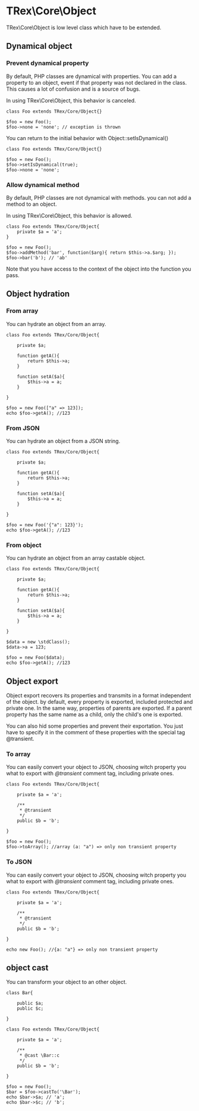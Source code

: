 # TRex\Core\Object

TRex\Core\Object is low level class which have to be extended.

## Dynamical object

### Prevent dynamical property

By default, PHP classes are dynamical with properties. You can add a property to an object, event if that property was not declared in the class. This causes a lot of confusion and is a source of bugs.

In using TRex\Core\Object, this behavior is canceled.

    class Foo extends TRex/Core/Object{}

    $foo = new Foo();
    $foo->none = 'none'; // exception is thrown

You can return to the initial behavior with Object::setIsDynamical()

    class Foo extends TRex/Core/Object{}

    $foo = new Foo();
    $foo->setIsDynamical(true);
    $foo->none = 'none';

### Allow dynamical method

By default, PHP classes are not dynamical with methods. you can not add a method to an object.

In using TRex\Core\Object, this behavior is allowed.

    class Foo extends TRex/Core/Object{
        private $a = 'a';
    }

    $foo = new Foo();
    $foo->addMethod('bar', function($arg){ return $this->a.$arg; });
    $foo->bar('b'); // 'ab'

Note that you have access to the context of the object into the function you pass.


## Object hydration

### From array

You can hydrate an object from an array.

    class Foo extends TRex/Core/Object{

    	private $a;

    	function getA(){
    		return $this->a;
    	}

    	function setA($a){
    		$this->a = a;
    	}

    }

    $foo = new Foo(["a" => 123]);
    echo $foo->getA(); //123

### From JSON

You can hydrate an object from a JSON string.

    class Foo extends TRex/Core/Object{

    	private $a;

    	function getA(){
    		return $this->a;
    	}

    	function setA($a){
    		$this->a = a;
    	}

    }

    $foo = new Foo('{"a": 123}');
    echo $foo->getA(); //123

### From object

You can hydrate an object from an array castable object.

    class Foo extends TRex/Core/Object{

    	private $a;

    	function getA(){
    		return $this->a;
    	}

    	function setA($a){
    		$this->a = a;
    	}

    }

    $data = new \stdClass();
    $data->a = 123;

    $foo = new Foo($data);
    echo $foo->getA(); //123


## Object export

Object export recovers its properties and transmits in a format independent of the object. by default, every property is exported, included protected and private one. In the same way, properties of parents are exported. If a parent property has the same name as a child, only the child's one is exported.

You can also hid some properties and prevent their exportation. You just have to specify it in the comment of these properties with the special tag @transient.

### To array

You can easily convert your object to JSON, choosing witch property you what to export with *@transient* comment tag, including private ones.

    class Foo extends TRex/Core/Object{

        private $a = 'a';

        /**
         * @transient
         */
        public $b = 'b';

    }

    $foo = new Foo();
    $foo->toArray(); //array (a: "a") => only non transient property

### To JSON

You can easily convert your object to JSON, choosing witch property you what to export with *@transient* comment tag, including private ones.

    class Foo extends TRex/Core/Object{

        private $a = 'a';

        /**
         * @transient
         */
        public $b = 'b';

    }

    echo new Foo(); //{a: "a"} => only non transient property

## object cast

You can transform your object to an other object.

    class Bar{

        public $a;
        public $c;

    }

    class Foo extends TRex/Core/Object{

        private $a = 'a';

        /**
         * @cast \Bar::c
         */
        public $b = 'b';

    }

    $foo = new Foo();
    $bar = $foo->castTo('\Bar');
    echo $bar->$a; // 'a';
    echo $bar->$c; // 'b';
